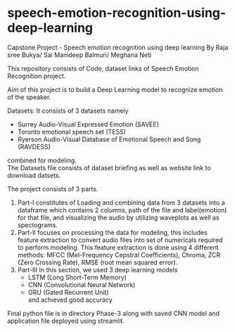 # speech-emotion-recognition-using-deep-learning
Capstone Project - Speech emotion recognition using deep learning 
By
Raja sree Bukya/
Sai Manideep Balmuri/
Meghana Neti

This repository consists of Code, dataset links of Speech Emotion Recognition project.  

Aim of this project is to build a Deep Learning model to recognize emotion of the speaker.  
  
Datasets:
It consists of 3 datasets namely
- Surrey Audio-Visual Expressed Emotion (SAVEE)
- Toronto emotional speech set (TESS)
- Ryerson Audio-Visual Database of Emotional Speech and Song (RAVDESS)
  
combined for modeling.<br>The Datasets file consists of dataset briefing as well as website link to download datsets.
  
The project consists of 3 parts.  
1. Part-I constitutes of Loading and combining data from 3 datasets into a dataframe which contains 2 columns, path of the file and label(emotion) for that file, and visualizing the audio by utilizing waveplots as well as spectograms.
2. Part-II focuses on processing the data for modeling, this includes feature extraction to convert audio files into set of numericals required to perform modeling.
   This feature extraction is done using 4 different methods: MFCC (Mel-Frequency Cepstral Coefficients), Chroma, ZCR (Zero Crossing Rate), RMSE (root mean squared error).
3. Part-III In this section, we used 3 deep learning models
   - LSTM (Long Short-Term Memory)
   - CNN (Convolutional Neural Network)
   - GRU (Gated Recurrent Unit)  
and achieved good accuracy
  
Final python file is in directory Phase-3 along with saved CNN model and application file deployed using streamlit.


